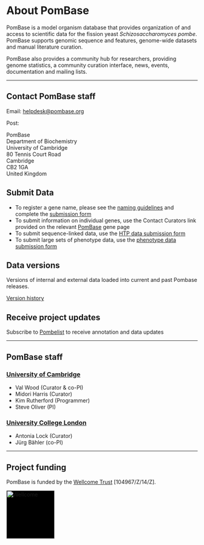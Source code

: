 # About PomBase

PomBase is a model organism database that provides organization of
and access to scientific data for the fission yeast
*Schizosaccharomyces pombe*. PomBase supports genomic sequence and
features, genome-wide datasets and manual literature curation.

PomBase also provides a community hub for researchers, providing
genome statistics, a community curation interface, news, events,
documentation and mailing lists.

------------------------------------

Contact PomBase staff
-------------------------

Email: [helpdesk@pombase.org](mailto:helpdesk@pombase.org)

Post:

PomBase\
Department of Biochemistry\
University of Cambridge\
80 Tennis Court Road\
Cambridge\
CB2 1GA\
United Kingdom

Submit Data
-----------

-   To register a gene name, please see the [naming
    guidelines](submit-data/gene-naming-guidelines) and complete the
    [submission form](submit-data/registration-form)
-   To submit information on individual genes, use the Contact Curators
    link provided on the relevant [PomBase](http://www.pombase.org/)
    gene page
-   To submit sequence-linked data, use the [HTP data submission
    form](submit-data/data-submission-form)
-   To submit large sets of phenotype data, use the [phenotype data
    submission form](submit-data/phenotype-data-submission-form)

Data versions
-------------

Versions of internal and external data loaded into current and past
Pombase releases.

[Version history](about/version-history)

Receive project updates
-----------------------

Subscribe to [Pombelist](http://listserver.ebi.ac.uk/mailman/listinfo/pombelist) to receive
annotation and data updates

------------------------------------

PomBase staff
-------------

### [University of Cambridge](http://www.cam.ac.uk/)

-   Val Wood (Curator & co-PI)
-   Midori Harris (Curator)
-   Kim Rutherford (Programmer)
-   Steve Oliver (PI)

### [University College London](http://www.ucl.ac.uk/)

-   Antonia Lock (Curator)
-   Jürg Bähler (co-PI)


------------------------------------

Project funding
---------------

PomBase is funded by the [Wellcome Trust](https://wellcome.ac.uk/) \[104967/Z/14/Z\].

<a href="https://wellcome.ac.uk/">
  <img style="background-color: black" height="127px" src="https://wellcome.ac.uk/sites/all/themes/corp_base/assets/images/new-logos/wellcome-logo.svg" alt="Wellcome"/>
</a>
